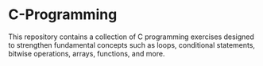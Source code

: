 # C-Programming
This repository contains a collection of C programming exercises designed to strengthen fundamental concepts such as loops, conditional statements, bitwise operations, arrays, functions, and more.
